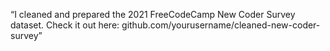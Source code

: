 “I cleaned and prepared the 2021 FreeCodeCamp New Coder Survey dataset.
Check it out here: github.com/yourusername/cleaned-new-coder-survey”
